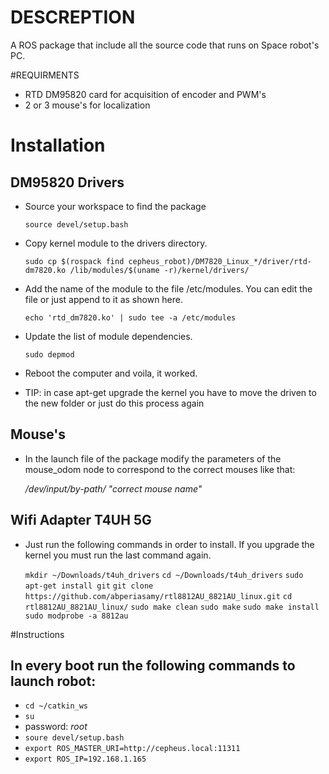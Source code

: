 # DESCREPTION
A ROS package that include all the source code that runs on Space robot's PC.

#REQUIRMENTS
- RTD DM95820 card for acquisition of encoder and PWM's 
- 2 or 3 mouse's for localization

# Installation
## DM95820 Drivers
- Source your workspace to find the package

    ```source devel/setup.bash```

- Copy kernel module to the drivers directory.

    ```sudo cp $(rospack find cepheus_robot)/DM7820_Linux_*/driver/rtd-dm7820.ko /lib/modules/$(uname -r)/kernel/drivers/```

- Add the name of the module to the file /etc/modules. You can edit the file or just append to it as shown here.

    ```echo 'rtd_dm7820.ko' | sudo tee -a /etc/modules```

- Update the list of module dependencies.

    ```sudo depmod```

- Reboot the computer and voila, it worked.

- TIP: in case apt-get upgrade the kernel you have to move the driven to the new folder or just do this process again

## Mouse's
- In the launch file of the package modify the parameters of the mouse_odom node to correspond to the correct mouses like that:

    _/dev/input/by-path/ "correct mouse name"_

## Wifi Adapter T4UH 5G
- Just run the following commands in order to install. If you upgrade the kernel you must run the last command again.

	```mkdir ~/Downloads/t4uh_drivers```
	```cd ~/Downloads/t4uh_drivers```
	```sudo apt-get install git```
	```git clone https://github.com/abperiasamy/rtl8812AU_8821AU_linux.git```
	```cd rtl8812AU_8821AU_linux/```
	```sudo make clean```
	```sudo make```
	```sudo make install```
	```sudo modprobe -a 8812au```

#Instructions
## In every boot run the following commands to launch robot:     
- ```cd ~/catkin_ws```
- ```su```
- password: _root_
- ```soure devel/setup.bash```
- ```export ROS_MASTER_URI=http://cepheus.local:11311```
- ```export ROS_IP=192.168.1.165```